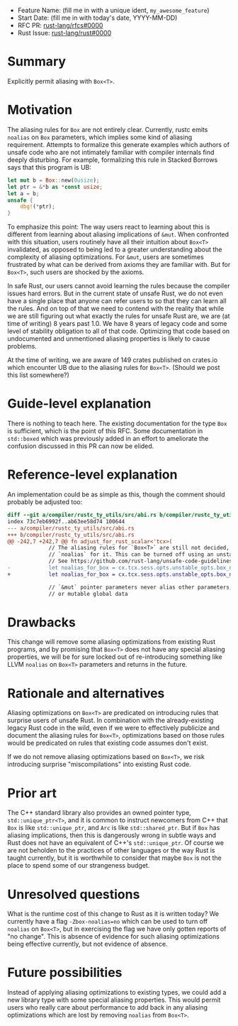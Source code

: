 - Feature Name: (fill me in with a unique ident, `my_awesome_feature`)
- Start Date: (fill me in with today's date, YYYY-MM-DD)
- RFC PR: [rust-lang/rfcs#0000](https://github.com/rust-lang/rfcs/pull/0000)
- Rust Issue: [rust-lang/rust#0000](https://github.com/rust-lang/rust/issues/0000)

# Summary
[summary]: #summary

Explicitly permit aliasing with `Box<T>`.

# Motivation
[motivation]: #motivation

The aliasing rules for `Box` are not entirely clear.
Currently, rustc emits `noalias` on `Box` parameters, which implies some kind of aliasing requirement.
Attempts to formalize this generate examples which authors of unsafe code who are not intimately familiar with compiler internals find deeply disturbing.
For example, formalizing this rule in Stacked Borrows says that this program is UB:
```rust
let mut b = Box::new(0usize);
let ptr = &*b as *const usize;
let a = b;
unsafe {
    dbg!(*ptr);
}
```
To emphasize this point: The way users react to learning about this is different from learning about aliasing implications of `&mut`.
When confronted with this situation, users routinely have all their intuition about `Box<T>` invalidated, as opposed to being led to a greater understanding about the complexity of aliasing optimizations.
For `&mut`, users are sometimes frustrated by what can be derived from axioms they are familiar with.
But for `Box<T>`, such users are shocked by the axioms.

In safe Rust, our users cannot avoid learning the rules because the compiler issues hard errors.
But in the current state of unsafe Rust, we do not even have a single place that anyone can refer users to so that they can learn all the rules.
And on top of that we need to contend with the reality that while we are still figuring out what exactly the rules for unsafe Rust are, we are (at time of writing) 8 years past 1.0.
We have 8 years of legacy code and some level of stability obligation to all of that code.
Optimizing that code based on undocumented and unmentioned aliasing properties is likely to cause problems.

At the time of writing, we are aware of 149 crates published on crates.io which encounter UB due to the aliasing rules for `Box<T>`.
(Should we post this list somewhere?)

# Guide-level explanation
[guide-level-explanation]: #guide-level-explanation

There is nothing to teach here.
The existing documentation for the type `Box` is sufficient, which is the point of this RFC.
Some documentation in `std::boxed` which was previously added in an effort to ameliorate the confusion discussed in this PR can now be elided.

# Reference-level explanation
[reference-level-explanation]: #reference-level-explanation

An implementation could be as simple as this, though the comment should probably be adjusted too:
```diff
diff --git a/compiler/rustc_ty_utils/src/abi.rs b/compiler/rustc_ty_utils/src/abi.rs
index 73c7eb6992f..ab63ee58d74 100644
--- a/compiler/rustc_ty_utils/src/abi.rs
+++ b/compiler/rustc_ty_utils/src/abi.rs
@@ -242,7 +242,7 @@ fn adjust_for_rust_scalar<'tcx>(
             // The aliasing rules for `Box<T>` are still not decided, but currently we emit
             // `noalias` for it. This can be turned off using an unstable flag.
             // See https://github.com/rust-lang/unsafe-code-guidelines/issues/326
-            let noalias_for_box = cx.tcx.sess.opts.unstable_opts.box_noalias.unwrap_or(true);
+            let noalias_for_box = cx.tcx.sess.opts.unstable_opts.box_noalias.unwrap_or(false);

             // `&mut` pointer parameters never alias other parameters,
             // or mutable global data
```

# Drawbacks
[drawbacks]: #drawbacks

This change will remove some aliasing optimizations from existing Rust programs, and by promising that `Box<T>` does not have any special aliasing properties, we will be for sure locked out of re-introducing something like LLVM `noalias` on `Box<T>` parameters and returns in the future.

# Rationale and alternatives
[rationale-and-alternatives]: #rationale-and-alternatives

Aliasing optimizations on `Box<T>` are predicated on introducing rules that surprise users of unsafe Rust.
In combination with the already-existing legacy Rust code in the wild, even if we were to effectively publicize and document the aliasing rules for `Box<T>`, optimizations based on those rules would be predicated on rules that existing code assumes don't exist.

If we do not remove aliasing optimizations based on `Box<T>`, we risk introducing surprise "miscompilations" into existing Rust code.

# Prior art
[prior-art]: #prior-art

The C++ standard library also provides an owned pointer type, `std::unique_ptr<T>`, and it is common to instruct newcomers from C++ that `Box` is like `std::unique_ptr`, and `Arc` is like `std::shared_ptr`.
But if `Box` has aliasing implications, then this is dangerously wrong in subtle ways and Rust does not have an equivalent of C++'s `std::unique_ptr`.
Of course we are not beholden to the practices of other languages or the way Rust is taught currently, but it is worthwhile to consider that maybe `Box` is not the place to spend some of our strangeness budget.

# Unresolved questions
[unresolved-questions]: #unresolved-questions

What is the runtime cost of this change to Rust as it is written today? We currently have a flag `-Zbox-noalias=no` which can be used to turn off `noalias` on `Box<T>`, but in exercising the flag we have only gotten reports of "no change". This is absence of evidence for such aliasing optimizations being effective currently, but not evidence of absence.

# Future possibilities
[future-possibilities]: #future-possibilities

Instead of applying aliasing optimizations to existing types, we could add a new library type with some special aliasing properties.
This would permit users who really care about performance to add back in any aliasing optimizations which are lost by removing `noalias` from `Box<T>`.
